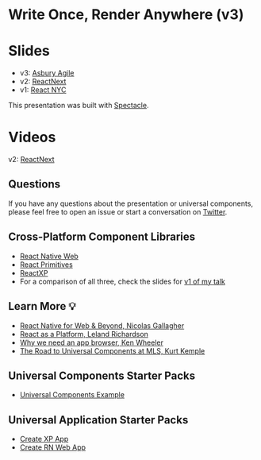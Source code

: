 # Write Once, Render Anywhere (v3)

# Slides
- v3: [Asbury Agile](asburyagile-universal-components.surge.sh)
- v2: [ReactNext](https://reactnext-universal-components.surge.sh/)
- v1: [React NYC](http://reactnyc-universal-components.surge.sh/#/)

This presentation was built with [Spectacle](https://github.com/FormidableLabs/spectacle).

# Videos
v2: [ReactNext](https://www.youtube.com/watch?v=HLWM2uhv2wI)

## Questions
If you have any questions about the presentation or universal components, please feel free to open an issue or start a conversation on [Twitter](https://twitter.com/peggyrayzis).

## Cross-Platform Component Libraries
- [React Native Web](https://github.com/necolas/react-native-web)
- [React Primitives](https://github.com/lelandrichardson/react-primitives)
- [ReactXP](https://github.com/Microsoft/reactxp)
- For a comparison of all three, check the slides for [v1 of my talk](http://reactnyc-universal-components.surge.sh/#/21)

## Learn More 💡
- [React Native for Web & Beyond, Nicolas Gallagher](https://www.youtube.com/watch?v=tFFn39lLO-U)
- [React as a Platform, Leland Richardson](https://www.youtube.com/watch?v=JaRtmgaNZos)
- [Why we need an app browser, Ken Wheeler](https://www.youtube.com/watch?v=WEQx3wz8QeY)
- [The Road to Universal Components at MLS, Kurt Kemple](https://labs.mlssoccer.com/the-road-to-universal-components-at-major-league-soccer-eeb7aac27e6c)

## Universal Components Starter Packs
- [Universal Components Example](https://github.com/kkemple/universal-components-example)

## Universal Application Starter Packs
- [Create XP App](https://github.com/react-native-training/create-xp-app)
- [Create RN Web App](https://github.com/react-native-training/create-rn-web-app)

